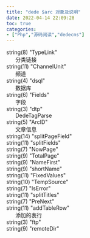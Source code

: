 ```yaml
---
title: "dede $arc 对象及说明"
date: 2022-04-14 22:09:28
toc: true
categories:
- ["Php","源码阅读","dedecms"]
---
```


string(8) "TypeLink"<br />      分类链接 <br />string(11) "ChannelUnit"<br />      频道 <br />string(4) "dsql"<br />      数据库 <br />string(6) "Fields"<br />      字段 <br />string(3) "dtp"<br />      DedeTagParse <br />string(5) "ArcID"<br />      文章信息 <br />string(14) "splitPageField"<br />string(11) "splitFields"<br />string(7) "NowPage"<br />string(9) "TotalPage"<br />string(9) "NameFirst"<br />string(9) "shortName"<br />string(11) "FixedValues"<br />string(10) "TempSource"<br />string(7) "IsError"<br />string(11) "splitTitles"<br />string(7) "PreNext"<br />string(11) "addTableRow"<br />      添加的表行 <br />string(3) "ftp"<br />string(9) "remoteDir"

